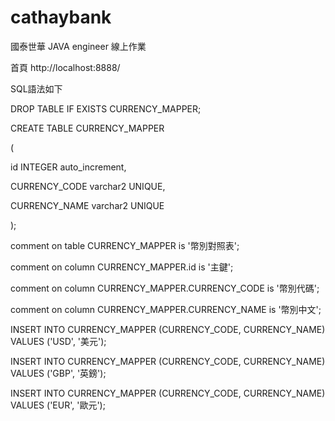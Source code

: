 # cathaybank
國泰世華 JAVA engineer 線上作業

首頁 http://localhost:8888/

SQL語法如下

  DROP TABLE IF EXISTS CURRENCY_MAPPER;

  CREATE TABLE CURRENCY_MAPPER

  (

  id INTEGER auto_increment,

  CURRENCY_CODE varchar2 UNIQUE,

  CURRENCY_NAME varchar2 UNIQUE

  );

comment on table CURRENCY_MAPPER is '幣別對照表';

comment on column CURRENCY_MAPPER.id is '主鍵';

comment on column CURRENCY_MAPPER.CURRENCY_CODE is '幣別代碼';

comment on column CURRENCY_MAPPER.CURRENCY_NAME is '幣別中文';

INSERT INTO CURRENCY_MAPPER (CURRENCY_CODE, CURRENCY_NAME) VALUES ('USD', '美元');

INSERT INTO CURRENCY_MAPPER (CURRENCY_CODE, CURRENCY_NAME) VALUES ('GBP', '英鎊');

INSERT INTO CURRENCY_MAPPER (CURRENCY_CODE, CURRENCY_NAME) VALUES ('EUR', '歐元');


